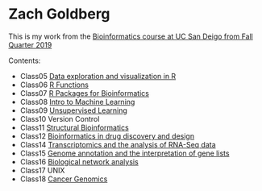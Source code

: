 # Zach Goldberg
This is my work from the [Bioinformatics course at UC San Deigo from Fall Quarter 2019](https://bioboot.github.io/bggn213_F19/)

Contents:
- Class05 [Data exploration and visualization in R](https://github.com/zachgoldberg10/bggn213/blob/master/Class05/Class05.md)
- Class06 [R Functions](https://github.com/zachgoldberg10/bggn213/blob/master/Class06/class06.md)
- Class07 [R Packages for Bioinformatics](https://github.com/zachgoldberg10/bggn213/blob/master/Class07/Class07.md)
- Class08 [Intro to Machine Learning](https://github.com/zachgoldberg10/bggn213/blob/master/Class08/Class08.md)
- Class09 [Unsupervised Learning](https://github.com/zachgoldberg10/bggn213/blob/master/Class09/Class09.md)
- Class10 Version Control
- Class11 [Structural Bioinformatics](https://github.com/zachgoldberg10/bggn213/blob/master/class11/class11.md)
- Class12 [Bioinformatics in drug discovery and design](https://github.com/zachgoldberg10/bggn213/blob/master/class12/Class12.md)
- Class14 [Transcriptomics and the analysis of RNA-Seq data](https://github.com/zachgoldberg10/bggn213/blob/master/Class14/Class14.md)
- Class15 [Genome annotation and the interpretation of gene lists](https://github.com/zachgoldberg10/bggn213/blob/master/Class15/Class15.md)
- Class16 [Biological network analysis](https://github.com/zachgoldberg10/bggn213/blob/master/Class16/Class16.Rmd)
- Class17 UNIX
- Class18 [Cancer Genomics](https://github.com/zachgoldberg10/bggn213/blob/master/Class18/Class18.Rmd)


